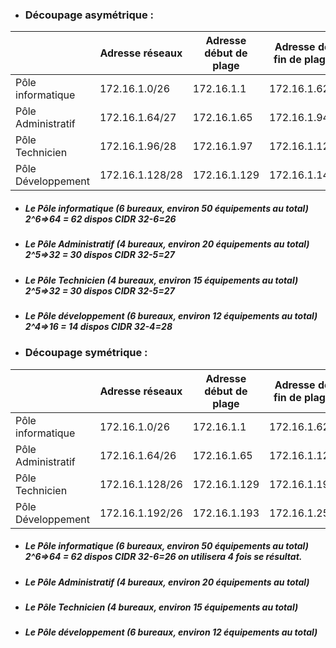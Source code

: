 

* ### **Découpage asymétrique :**

|       | Adresse réseaux | Adresse début de plage | Adresse de fin de plage	| Adresse de broadcast |
| ------    | ------    | ------    | ------    | ------    |
|Pôle informatique  |  172.16.1.0/26 	|172.16.1.1     |172.16.1.62    |172.16.1.63 |
|Pôle Administratif |172.16.1.64/27     |172.16.1.65    |172.16.1.94    |172.16.1.95|
|Pôle Technicien    |172.16.1.96/28	    |172.16.1.97    |172.16.1.126   |172.16.1.127|
|Pôle Développement |172.16.1.128/28    |  172.16.1.129 |172.16.1.142   |172.16.1.143|

* ##### Le Pôle informatique (6 bureaux, environ 50 équipements au total) 	2^6=>**64** = 62 dispos CIDR 32-6=26
* ##### Le Pôle Administratif (4 bureaux, environ 20 équipements au total) 	2^5=>**32** = 30 dispos CIDR 32-5=27
* ##### Le Pôle Technicien (4 bureaux, environ 15 équipements au total) 	2^5=>**32** = 30 dispos CIDR 32-5=27
* ##### Le Pôle développement (6 bureaux, environ 12 équipements au total) 	2^4=>**16** = 14 dispos CIDR 32-4=28

* ### **Découpage symétrique :**

|       | Adresse réseaux | Adresse début de plage | Adresse de fin de plage	| Adresse de broadcast |
| ------    | ------    | ------    | ------    | ------    |
|Pôle informatique  |  172.16.1.0/26	|172.16.1.1    |172.16.1.62    |172.16.1.63 |
|Pôle Administratif |172.16.1.64/26     |172.16.1.65    |172.16.1.126    |172.16.1.127|
|Pôle Technicien    |172.16.1.128/26	|172.16.1.129    |172.16.1.190   |172.16.1.191|
|Pôle Développement |172.16.1.192/26    |  172.16.1.193 |172.16.1.254   |172.16.1.255|

* ##### Le Pôle informatique (6 bureaux, environ 50 équipements au total) 	2^6=>**64** = 62 dispos CIDR 32-6=26 on utilisera 4 fois se résultat.
* ##### Le Pôle Administratif (4 bureaux, environ 20 équipements au total) 	
* ##### Le Pôle Technicien (4 bureaux, environ 15 équipements au total) 	
* ##### Le Pôle développement (6 bureaux, environ 12 équipements au total) 




